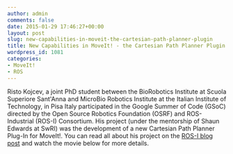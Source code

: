 ```yaml
---
author: admin
comments: false
date: 2015-01-29 17:46:27+00:00
layout: post
slug: new-capabilities-in-moveit-the-cartesian-path-planner-plugin
title: New Capabilities in MoveIt! - the Cartesian Path Planner Plugin
wordpress_id: 1081
categories:
- MoveIt!
- ROS
---
```


Risto Kojcev, a joint PhD student between the BioRobotics Institute at Scuola Superiore Sant'Anna and MicroBio Robotics Institute at the Italian Institute of Technology, in Pisa Italy participated in the Google Summer of Code (GSoC) directed by the Open Source Robotics Foundation (OSRF) and ROS-Industrial (ROS-I) Consortium. His project (under the mentorship of Shaun Edwards at SwRI) was the development of a new Cartesian Path Planner Plug-In for MoveIt!. You can read all about his project on the [ROS-I blog post](http://rosindustrial.org/news/2014/9/5/cartesian-path-planner-plug-in-for-moveit) and watch the movie below for more details.



